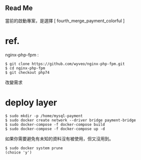 ## Read Me

當前的啟動專案，是選擇 [ fourth_merge_payment_colorful  ] 

# ref.

nginx-php-fpm :
```
$ git clone https://github.com/wyveo/nginx-php-fpm.git
$ cd nginx-php-fpm
$ git checkout php74
```

改變需求

# deploy layer

```
$ sudo mkdir -p /home/mysql-payment
$ sudo docker create network --driver bridge payment-bridge
$ sudo docker-compose -f docker-compose build
$ sudo docker-compose -f docker-compose up -d
```

如果你需要避免有未知的資料沒有被使用，但又沒用到。
```
$ sudo docker system prune
(choice 'y')
```
